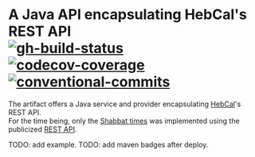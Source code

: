<!-- markdownlint-disable MD013 -->
# A Java API encapsulating HebCal's REST API</br>[![gh-build-status]][0] [![codecov-coverage]][1] [![conventional-commits]][2]
<!-- markdownlint-enable MD013 -->

The artifact offers a Java service and provider encapsulating [HebCal][3]'s REST API.</br>
For the time being, only the [Shabbat times][4] was implemented using the
publicized [REST API](https://www.hebcal.com/home/197/shabbat-times-rest-api).

TODO: add example.
TODO: add maven badges after deploy.

<!-- Real Links -->
[0]: https://github.com/TomerFi/hebcal-api/actions?query=workflow%3APre-release
[1]: https://codecov.io/gh/TomerFi/hebcal-api
[2]: https://conventionalcommits.org
[3]: https://www.hebcal.com/
[4]: https://www.hebcal.com/shabbat
[5]: https://www.hebcal.com/home/197/shabbat-times-rest-api
[6]: https://www.geonames.org/
<!-- Badges Links -->
[codecov-coverage]: https://codecov.io/gh/TomerFi/hebcal-api/branch/master/graph/badge.svg
[conventional-commits]: https://img.shields.io/badge/Conventional%20Commits-1.0.0-yellow.svg
[gh-build-status]: https://github.com/TomerFi/hebcal-api/workflows/Pre-release/badge.svg?branch=master
